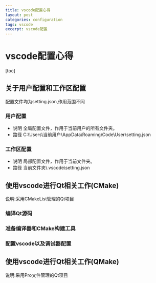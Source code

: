 ```yaml
---
title: vscode配置心得
layout: post
categories: configuration
tags: vscode
excerpt: vscode配置
---
```

# vscode配置心得
[toc]
## 关于用户配置和工作区配置
配置文件均为setting.json,作用范围不同
### 用户配置
+ 说明
全局配置文件，作用于当前用户的所有文件夹。
+ 路径
C:\Users\当前用户\AppData\Roaming\Code\User\setting.json
### 工作区配置
+ 说明
局部配置文件，作用于当前文件夹。
+ 路径
当前文件夹\\.vscode\setting.json
## 使用vscode进行Qt相关工作(CMake)
说明:采用CMakeList管理的Qt项目
### 编译Qt源码
### 准备编译器和CMake构建工具
### 配置vscode以及调试器配置
## 使用vscode进行Qt相关工作(QMake)
说明:采用Pro文件管理的Qt项目


